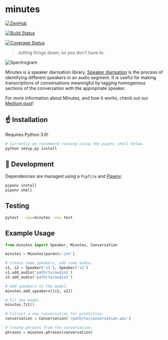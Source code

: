 # minutes

[![ZenHub](https://raw.githubusercontent.com/ZenHubIO/support/master/zenhub-badge.png)](https://zenhub.com)

[![Build Status](https://travis-ci.org/ubclaunchpad/minutes.svg?branch=master)](https://travis-ci.org/ubclaunchpad/minutes)

[![Coverage Status](https://coveralls.io/repos/github/ubclaunchpad/minutes/badge.svg)](https://coveralls.io/github/ubclaunchpad/minutes)

> Jotting things down, so you don't have to.

![Spectrogram](/.static/inertia-with-name.png)

Minutes is a speaker diarisation library. [Speaker diarisation](https://en.wikipedia.org/wiki/Speaker_diarisation) is the process
of identifying different speakers in an audio segment. It is useful for
making transcriptions of conversations meaningful by tagging homogenous
sections of the conversation with the appropriate speaker.

For more information about Minutes, and how it works, check out our [Medium
post](https://medium.com/ubc-launch-pad-software-engineering-blog/speaker-diarisation-using-transfer-learning-47ca1a1226f4)!


## :point_up: Installation

Requires Python 3.6!

```bash
# Currently we recommend running using the pipenv shell below.
python setup.py install
```

## :running: Development

Dependencies are managed using a `Pipfile` and [Pipenv](https://github.com/pypa/pipenv):

```bash
pipenv install
pipenv shell
```

## Testing

```bash
pytest --cov=minutes -vvv test
```

## Example Usage

```python
from minutes import Speaker, Minutes, Conversation

minutes = Minutes(parent='cnn')

# Create some speakers, add some audio.
s1, s2 = Speaker('s1'), Speaker('s2')
s1.add_audio('path/to/audio1')
s2.add_audio('path/to/audio2')

# Add speakers to the model.
minutes.add_speakers([s1, s2])

# Fit the model.
minutes.fit()

# Collect a new conversation for prediction.
conversation = Conversation('/path/to/conversation.wav')

# Create phrases from the conversation.
phrases = minutes.phrases(conversation)
```
